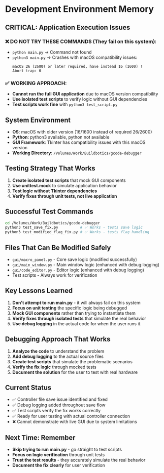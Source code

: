 # Development Environment Memory

## CRITICAL: Application Execution Issues

### ❌ DO NOT TRY THESE COMMANDS (They fail on this system):
- `python main.py` → Command not found
- `python3 main.py` → Crashes with macOS compatibility issues:
  ```
  macOS 26 (2600) or later required, have instead 16 (1600) !
  Abort trap: 6
  ```

### ✅ WORKING APPROACH:
- **Cannot run the full GUI application** due to macOS version compatibility
- **Use isolated test scripts** to verify logic without GUI dependencies
- **Test scripts work fine** with `python3 test_script.py`

## System Environment
- **OS**: macOS with older version (16/1600 instead of required 26/2600)
- **Python**: python3 available, python not available
- **GUI Framework**: Tkinter has compatibility issues with this macOS version
- **Working Directory**: `/Volumes/Work/Buildbotics/gcode-debugger`

## Testing Strategy That Works
1. **Create isolated test scripts** that mock GUI components
2. **Use unittest.mock** to simulate application behavior
3. **Test logic without Tkinter dependencies**
4. **Verify fixes through unit tests, not live application**

## Successful Test Commands
```bash
cd /Volumes/Work/Buildbotics/gcode-debugger
python3 test_save_fix.py          # ✅ Works - tests save logic
python3 test_modified_flag_fix.py # ✅ Works - tests flag handling
```

## Files That Can Be Modified Safely
- `gui/macro_panel.py` - Core save logic (modified successfully)
- `gui/main_window.py` - Main window logic (enhanced with debug logging)
- `gui/code_editor.py` - Editor logic (enhanced with debug logging)
- Test scripts - Always work for verification

## Key Lessons Learned
1. **Don't attempt to run main.py** - it will always fail on this system
2. **Focus on unit testing** the specific logic being debugged
3. **Mock GUI components** rather than trying to instantiate them
4. **Verify fixes through isolated tests** that simulate the real behavior
5. **Use debug logging** in the actual code for when the user runs it

## Debugging Approach That Works
1. **Analyze the code** to understand the problem
2. **Add debug logging** to the actual source files
3. **Create test scripts** that simulate the problematic scenarios
4. **Verify the fix logic** through mocked tests
5. **Document the solution** for the user to test with real hardware

## Current Status
- ✅ Controller file save issue identified and fixed
- ✅ Debug logging added throughout save flow
- ✅ Test scripts verify the fix works correctly
- ✅ Ready for user testing with actual controller connection
- ❌ Cannot demonstrate with live GUI due to system limitations

## Next Time: Remember
- **Skip trying to run main.py** - go straight to test scripts
- **Focus on logic verification** through unit tests
- **Trust the test results** - they accurately simulate the real behavior
- **Document the fix clearly** for user verification
